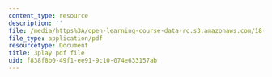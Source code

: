 ```yaml
---
content_type: resource
description: ''
file: /media/https%3A/open-learning-course-data-rc.s3.amazonaws.com/18-01sc-single-variable-calculus-fall-2010/f838f8b049f1ee919c10074e633157ab_--lPz7VFnKI.pdf
file_type: application/pdf
resourcetype: Document
title: 3play pdf file
uid: f838f8b0-49f1-ee91-9c10-074e633157ab
---
```

